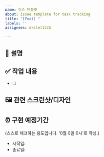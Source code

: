 ```yaml
---
name: 이슈 템플릿
about: issue template for task tracking
title: "[Feat] "
labels: ''
assignees: dkslel1225

---
```


## 📝 설명
<!-- 이슈에 대한 간략한 설명을 작성해주세요 -->


## ✅ 작업 내용
<!-- 해결해야 할 작업 목록을 작성해주세요 -->
- [ ] 


## 🖼️ 관련 스크린샷/디자인
<!-- 관련 디자인이나 스크린샷이 있다면 첨부해주세요 -->


## ⏰ 구현 예정기간
<!-- 작업 시작할 때, 작업 시작일 / 작업 완료했을 때, 작업 종료일을 작성해주세요 -->
(스스로 체크하는 용도입니다. '0월 0일 0시'로 작성.)
- 시작일: 
- 종료일:
